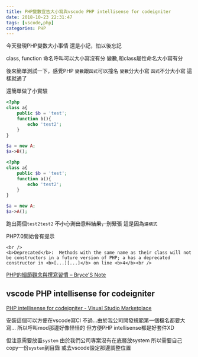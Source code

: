 ```yaml
---
title: PHP變數宣告大小寫與vscode PHP intellisense for codeigniter
date: 2018-10-23 22:31:47
tags: [vscode,php]
categories: PHP
---
```


今天發現PHP變數大小事情
還是小記，怕以後忘記
<!--more-->

 class, function 命名呼叫可以大小寫沒有分
 變數,和class屬性命名大小寫有分

 後來簡單測試一下，感覺PHP `變數`跟`函式`可以撞名
 `變數`分大小寫
 `函式`不分大小寫
這樣就通了

還簡單做了小實驗
```php
<?php
class a{
    public $b = 'test';
    function b(){
        echo 'test2';
    }
}

$a = new A;
$a->B();
```


```php
<?php
class a{
    public $b = 'test';
    function a(){
        echo 'test2';
    }
}

$a = new A;
$a->A();
```
跑出兩個`test2test2`
~~不小心測出意料結果，別緊張~~
這是因為`建構式`

PHP7.0開始會有提示
```
<br />
<b>Deprecated</b>:  Methods with the same name as their class will not be constructors in a future version of PHP; a has a deprecated constructor in <b>[...][...]</b> on line <b>4</b><br />
```


[PHP的細節觀念與撰寫習慣 – Bryce'S Note](http://blog.twbryce.com/php-writing-habit-detailed-concepts/)


## vscode PHP intellisense for codeigniter

[PHP intellisense for codeigniter - Visual Studio Marketplace](https://marketplace.visualstudio.com/items?itemName=small.php-ci)

安裝這個可以方便在vscode寫CI
不過...由於我公司開發規範第一個檔名都要大寫...
所以呼叫mod那邊好像怪怪的
但方便PHP intellisense都是好套件XD

但注意需要放置`system`
由於我們公司專案沒有在底層放system
所以需要自己copy一份`system`到目錄
或去vscode設定那邊調整位置

